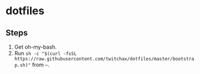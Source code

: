 # dotfiles

## Steps

1. Get oh-my-bash.
2. Run `sh -c "$(curl -fsSL https://raw.githubusercontent.com/twitchax/dotfiles/master/bootstrap.sh)"` from `~`.
